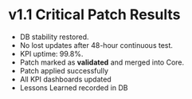 # v1.1 Critical Patch Results

- DB stability restored.
- No lost updates after 48-hour continuous test.
- KPI uptime: 99.8%.
- Patch marked as **validated** and merged into Core.
- Patch applied successfully
- All KPI dashboards updated
- Lessons Learned recorded in DB